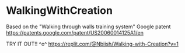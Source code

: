 # WalkingWithCreation
Based on the "Walking through walls training system" Google patent
https://patents.google.com/patent/US20060014125A1/en


TRY IT OUT!! ^o^
https://replit.com/@Nbiish/Walking-with-Creation?v=1
